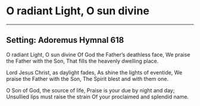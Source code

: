 # O radiant Light, O sun divine

***

## Setting: Adoremus Hymnal 618

O radiant Light, O sun divine
Of God the Father’s deathless face,
We praise the Father with the Son,
That fills the heavenly dwelling place.

Lord Jesus Christ, as daylight fades,
As shine the lights of eventide,
We praise the Father with the Son,
The Spirit blest and with them one.

O Son of God, the source of life,
Praise is your due by night and day;
Unsullied lips must raise the strain
Of your proclaimed and splendid name.